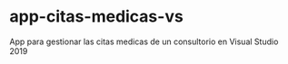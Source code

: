 # app-citas-medicas-vs
 App para gestionar las citas medicas de un consultorio en Visual Studio 2019
